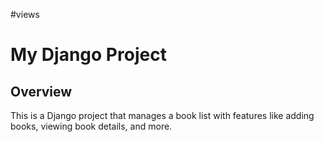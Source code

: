 #views

# My Django Project

## Overview
This is a Django project that manages a book list with features like adding books, viewing book details, and more.
